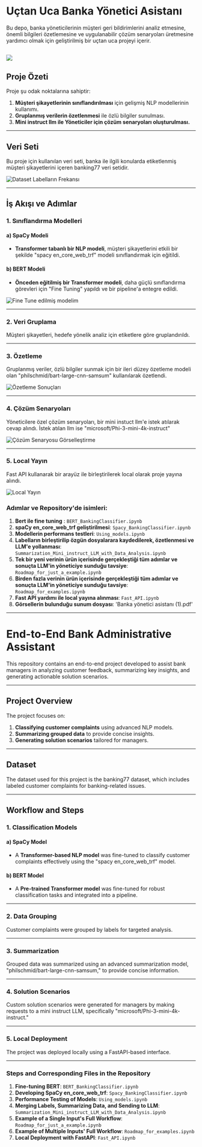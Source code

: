 # Uçtan Uca Banka Yönetici Asistanı  
Bu depo, banka yöneticilerinin müşteri geri bildirimlerini analiz etmesine, önemli bilgileri özetlemesine ve uygulanabilir çözüm senaryoları üretmesine yardımcı olmak için geliştirilmiş bir uçtan uca projeyi içerir.

![](images/download.png)
---

## Proje Özeti  

Proje şu odak noktalarına sahiptir:  
1. **Müşteri şikayetlerinin sınıflandırılması** için gelişmiş NLP modellerinin kullanımı.  
2. **Gruplanmış verilerin özetlenmesi** ile özlü bilgiler sunulması.
3. **Mini instruct llm ile Yöneticiler için çözüm senaryoları oluşturulması.**

---

## Veri Seti  

Bu proje için kullanılan veri seti, banka ile ilgili konularda etiketlenmiş müşteri şikayetlerini içeren banking77 veri setidir.

![Dataset Labelların Frekansı](images/dataset.png)  

---

## İş Akışı ve Adımlar  

### 1. Sınıflandırma Modelleri  

#### a) SpaCy Modeli  
- **Transformer tabanlı bir NLP modeli**, müşteri şikayetlerini etkili bir şekilde "spacy en_core_web_trf" modeli sınıflandırmak için eğitildi.  

#### b) BERT Modeli  
- **Önceden eğitilmiş bir Transformer modeli**, daha güçlü sınıflandırma görevleri için "Fine Tuning" yapıldı ve bir pipeline'a entegre edildi.  

![Fine Tune edilmiş modelim](images/hugginface.png)  

---

### 2. Veri Gruplama  

Müşteri şikayetleri, hedefe yönelik analiz için etiketlere göre gruplandırıldı.  

---

### 3. Özetleme  

Gruplanmış veriler, özlü bilgiler sunmak için bir ileri düzey özetleme modeli olan "philschmid/bart-large-cnn-samsum" kullanılarak özetlendi.  

![Özetleme Sonuçları](images/llmozet.png)  

---

### 4. Çözüm Senaryoları  

Yöneticilere özel çözüm senaryoları, bir mini instuct llm'e istek atılarak cevap alındı. İstek atılan llm ise "microsoft/Phi-3-mini-4k-instruct"

![Çözüm Senaryosu Görselleştirme](images/llmyorum.png)  

---
### 5. Local Yayın

Fast API kullanarak bir arayüz ile birleştirilerek local olarak proje yayına alındı.

![Local Yayın](images/urun.png)  

### Adımlar ve Repository'de isimleri:
1. **Bert ile fine tuning** : `BERT_BankingClassifier.ipynb` 
2. **spaCy en_core_web_trf geliştirilmesi**: `Spacy_BankingClassifier.ipynb` 
3. **Modellerin performans testleri**: `Using_models.ipynb`  
4. **Labelların birleştirilip özgün dosyalarara kaydedilerek, özetlenmesi ve LLM'e yollanması**: `Summarization_Mini_instruct_LLM_with_Data_Analysis.ipynb`
5. **Tek bir yeni verinin ürün içerisinde gerçekleştiği tüm adımlar ve sonuçta LLM'in yöneticiye sunduğu tavsiye**: `Roadmap_for_just_a_example.ipynb`
6. **Birden fazla verinin ürün içerisinde gerçekleştiği tüm adımlar ve sonuçta LLM'in yöneticiye sunduğu tavsiye**: `Roadmap_for_examples.ipynb`
7. **Fast API yardımı ile local yayına alınması**: `Fast_API.ipynb`
8. **Görsellerin bulunduğu sunum dosyası**: 'Banka yönetici asistanı (1).pdf'

---

# End-to-End Bank Administrative Assistant  

This repository contains an end-to-end project developed to assist bank managers in analyzing customer feedback, summarizing key insights, and generating actionable solution scenarios.  

---

## Project Overview  

The project focuses on:  
1. **Classifying customer complaints** using advanced NLP models.  
2. **Summarizing grouped data** to provide concise insights.  
3. **Generating solution scenarios** tailored for managers.  

---

## Dataset  

The dataset used for this project is the banking77 dataset, which includes labeled customer complaints for banking-related issues.  

---

## Workflow and Steps  

### 1. Classification Models  

#### a) SpaCy Model  
- A **Transformer-based NLP model** was fine-tuned to classify customer complaints effectively using the "spacy en_core_web_trf" model.  

#### b) BERT Model  
- A **Pre-trained Transformer model** was fine-tuned for robust classification tasks and integrated into a pipeline.  

---

### 2. Data Grouping  

Customer complaints were grouped by labels for targeted analysis.  

---

### 3. Summarization  

Grouped data was summarized using an advanced summarization model, "philschmid/bart-large-cnn-samsum," to provide concise information.  

---

### 4. Solution Scenarios  

Custom solution scenarios were generated for managers by making requests to a mini instruct LLM, specifically "microsoft/Phi-3-mini-4k-instruct."  

---

### 5. Local Deployment  

The project was deployed locally using a FastAPI-based interface.  

---

### Steps and Corresponding Files in the Repository  

1. **Fine-tuning BERT**: `BERT_BankingClassifier.ipynb`  
2. **Developing SpaCy en_core_web_trf**: `Spacy_BankingClassifier.ipynb`  
3. **Performance Testing of Models**: `Using_models.ipynb`  
4. **Merging Labels, Summarizing Data, and Sending to LLM**: `Summarization_Mini_instruct_LLM_with_Data_Analysis.ipynb`  
5. **Example of a Single Input's Full Workflow**: `Roadmap_for_just_a_example.ipynb`  
6. **Example of Multiple Inputs' Full Workflow**: `Roadmap_for_examples.ipynb`  
7. **Local Deployment with FastAPI**: `Fast_API.ipynb`  

